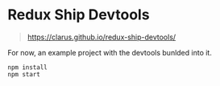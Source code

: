 # Redux Ship Devtools
> https://clarus.github.io/redux-ship-devtools/

For now, an example project with the devtools bunlded into it.
```
npm install
npm start
```
